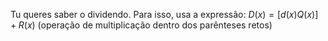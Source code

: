 Tu queres saber o dividendo. Para isso, usa a expressão: $D(x)= [d(x)   Q(x) ]+ R(x)$ (operação de multiplicação dentro dos parênteses retos)
